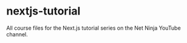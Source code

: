 # nextjs-tutorial
All course files for the Next.js tutorial series on the Net Ninja YouTube channel.
